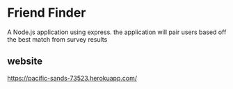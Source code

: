 # Friend Finder
A Node.js application using express. the application will pair users based off the best match from survey results

## website
https://pacific-sands-73523.herokuapp.com/